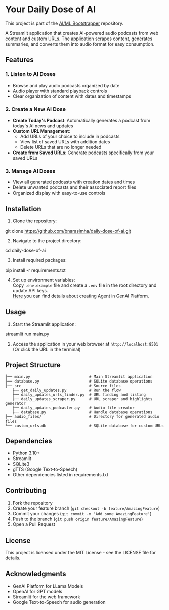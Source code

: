 # Your Daily Dose of AI

This project is part of the [AI/ML Bootstrapper](https://github.com/hivenetes/ai-ml-bootstrapper) repository. 

A Streamlit application that creates AI-powered audio podcasts from web content and custom URLs. The application scrapes content, generates summaries, and converts them into audio format for easy consumption.

## Features

### 1. Listen to AI Doses
- Browse and play audio podcasts organized by date
- Audio player with standard playback controls
- Clear organization of content with dates and timestamps

### 2. Create a New AI Dose
- **Create Today's Podcast**: Automatically generates a podcast from today's AI news and updates
- **Custom URL Management**:
  - Add URLs of your choice to include in podcasts
  - View list of saved URLs with addition dates
  - Delete URLs that are no longer needed
- **Create from Saved URLs**: Generate podcasts specifically from your saved URLs

### 3. Manage AI Doses
- View all generated podcasts with creation dates and times
- Delete unwanted podcasts and their associated report files
- Organized display with easy-to-use controls

## Installation

1. Clone the repository:

git clone https://github.com/bnarasimha/daily-dose-of-ai.git

2. Navigate to the project directory:

cd daily-dose-of-ai

3. Install required packages:

pip install -r requirements.txt

4. Set up environment variables:  
Copy `.env.example` file and create a `.env` file in the root directory and update API keys.  
[Here](https://github.com/do-community/genai-agent-workshop/blob/main/STEP3_GENAI_AGENT.md#:~:text=GenAI%20Agent%20Quickstart%20Guide) you can find details about creating Agent in GenAI Platform.

## Usage

1. Start the Streamlit application:

streamlit run main.py

2. Access the application in your web browser at `http://localhost:8501` (Or click the URL in the terminal)

## Project Structure

```
├── main.py                          # Main Streamlit application
├── database.py                      # SQLite database operations
├── src                              # Source files
   ├── get_daily_updates.py          # Run the flow
   ├── daily_updates_urls_finder.py  # URL finding and listing
   ├── daily_updates_scraper.py      # URL scraper and highlights generator
   ├── daily_updates_podcaster.py    # Audio file creator
   ├── database.py                   # Handle database operations
├── audio_files/                     # Directory for generated audio files
└── custom_urls.db                   # SQLite database for custom URLs
```

## Dependencies

- Python 3.10+
- Streamlit
- SQLite3
- gTTS (Google Text-to-Speech)
- Other dependencies listed in requirements.txt

## Contributing

1. Fork the repository
2. Create your feature branch (`git checkout -b feature/AmazingFeature`)
3. Commit your changes (`git commit -m 'Add some AmazingFeature'`)
4. Push to the branch (`git push origin feature/AmazingFeature`)
5. Open a Pull Request

## License

This project is licensed under the MIT License - see the LICENSE file for details.

## Acknowledgments

- GenAI Platform for LLama Models
- OpenAI for GPT models
- Streamlit for the web framework
- Google Text-to-Speech for audio generation

